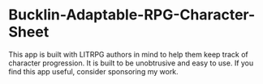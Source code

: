 # Bucklin-Adaptable-RPG-Character-Sheet
This app is built with LITRPG authors in mind to help them keep track of character progression.  It is built to be unobtrusive and easy to use.  If you find this app useful, consider sponsoring my work.
